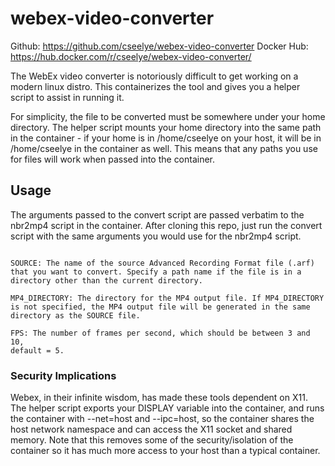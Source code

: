 # webex-video-converter
Github: https://github.com/cseelye/webex-video-converter
Docker Hub: https://hub.docker.com/r/cseelye/webex-video-converter/

The WebEx video converter is notoriously difficult to get working on a modern linux distro. This containerizes the tool and gives you a helper script to assist in running it.

For simplicity, the file to be converted must be somewhere under your home directory. The helper script mounts your home directory into the same path in the container - if your home is in /home/cseelye on your host, it will be in /home/cseelye in the container as well.  This means that any paths you use for files will work when passed into the container.

## Usage ##
The arguments passed to the convert script are passed verbatim to the nbr2mp4 script in the container. After cloning this repo, just run the convert script with the same arguments you would use for the nbr2mp4 script.

```Usage: ./nbr2mp4 SOURCE [MP4_DIRECTORY] [FPS]

SOURCE: The name of the source Advanced Recording Format file (.arf)
that you want to convert. Specify a path name if the file is in a
directory other than the current directory.

MP4_DIRECTORY: The directory for the MP4 output file. If MP4_DIRECTORY
is not specified, the MP4 output file will be generated in the same
directory as the SOURCE file.

FPS: The number of frames per second, which should be between 3 and 10,
default = 5.
```

### Security Implications ###
Webex, in their infinite wisdom, has made these tools dependent on X11. The helper script exports your DISPLAY variable into the container, and runs the container with --net=host and --ipc=host, so the container shares the host network namespace and can access the X11 socket and shared memory. Note that this removes some of the security/isolation of the container so it has much more access to your host than a typical container.
